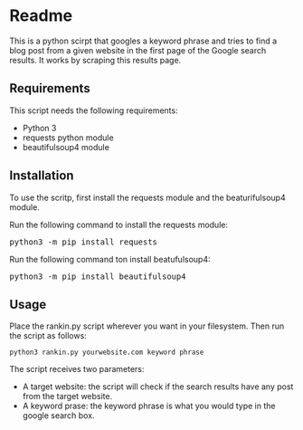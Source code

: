 # Readme

This is a python scirpt that googles a keyword phrase and tries to find a blog post from a given website in the first page of the Google search results. It works by scraping this results page.

<h2>Requirements</h2>

This script needs the following requirements:

* Python 3
* requests python module
* beautifulsoup4 module

<h2>Installation</h2>

To use the scritp, first install the requests module and the beaturifulsoup4 module.

Run the following command to install the requests module:

<pre>python3 -m pip install requests</pre>

Run the following command ton install beatufulsoup4:

<pre>python3 -m pip install beautifulsoup4</pre>

<h2>Usage</h2>

Place the rankin.py script wherever you want in your filesystem. Then run the script as follows:

<code>python3 rankin.py yourwebsite.com keyword phrase</code>

The script receives two parameters:

* A target website: the script will check if the search results have any post from the target website.
* A keyword prase: the keyword phrase is what you would type in the google search box.
